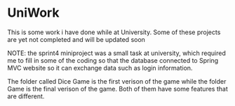 # UniWork
This is some work i have done while at University. Some of these projects are yet not completed and will be updated soon

NOTE:
the sprint4 miniproject was a small task at university, which required me to fill in some of the coding so that the database connected to Spring MVC website so it can exchange data such as login information.


The folder called Dice Game is the first verison of the game while the folder Game is the final verison of the game. Both of them have some features that are different.
